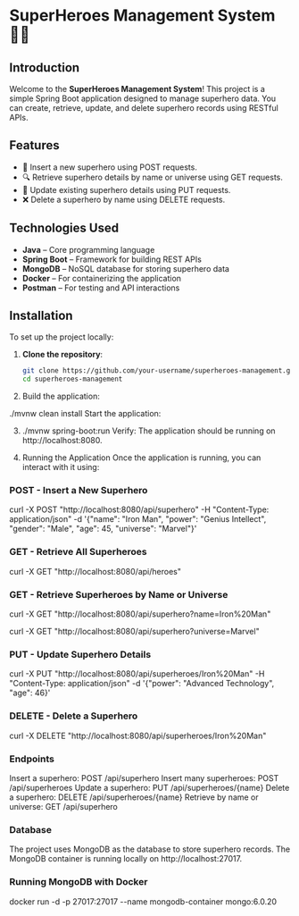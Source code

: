 # SuperHeroes Management System 🦸‍♂️

## Introduction
Welcome to the **SuperHeroes Management System**! This project is a simple Spring Boot application designed to manage superhero data. You can create, retrieve, update, and delete superhero records using RESTful APIs.

## Features
- 🌟 Insert a new superhero using POST requests.
- 🔍 Retrieve superhero details by name or universe using GET requests.
- 🔄 Update existing superhero details using PUT requests.
- ❌ Delete a superhero by name using DELETE requests.

## Technologies Used
- **Java** – Core programming language
- **Spring Boot** – Framework for building REST APIs
- **MongoDB** – NoSQL database for storing superhero data
- **Docker** – For containerizing the application
- **Postman** – For testing and API interactions


## Installation
To set up the project locally:

1. **Clone the repository**:
   ```bash
   git clone https://github.com/your-username/superheroes-management.git
   cd superheroes-management

2. Build the application:

./mvnw clean install
Start the application:

3. ./mvnw spring-boot:run
Verify: The application should be running on http://localhost:8080.

4. Running the Application
Once the application is running, you can interact with it using:

### POST - Insert a New Superhero
curl -X POST "http://localhost:8080/api/superhero" -H "Content-Type: application/json" -d '{"name": "Iron Man", "power": "Genius Intellect", "gender": "Male", "age": 45, "universe": "Marvel"}'

### GET - Retrieve All Superheroes
curl -X GET "http://localhost:8080/api/heroes"

### GET - Retrieve Superheroes by Name or Universe
curl -X GET "http://localhost:8080/api/superhero?name=Iron%20Man"

curl -X GET "http://localhost:8080/api/superhero?universe=Marvel"

### PUT - Update Superhero Details
curl -X PUT "http://localhost:8080/api/superheroes/Iron%20Man" -H "Content-Type: application/json" -d '{"power": "Advanced Technology", "age": 46}'

### DELETE - Delete a Superhero
curl -X DELETE "http://localhost:8080/api/superheroes/Iron%20Man"

### Endpoints
Insert a superhero: POST /api/superhero
Insert many superheroes: POST /api/superheroes
Update a superhero: PUT /api/superheroes/{name}
Delete a superhero: DELETE /api/superheroes/{name}
Retrieve by name or universe: GET /api/superhero

### Database
The project uses MongoDB as the database to store superhero records. The MongoDB container is running locally on http://localhost:27017.

### Running MongoDB with Docker
docker run -d -p 27017:27017 --name mongodb-container mongo:6.0.20

